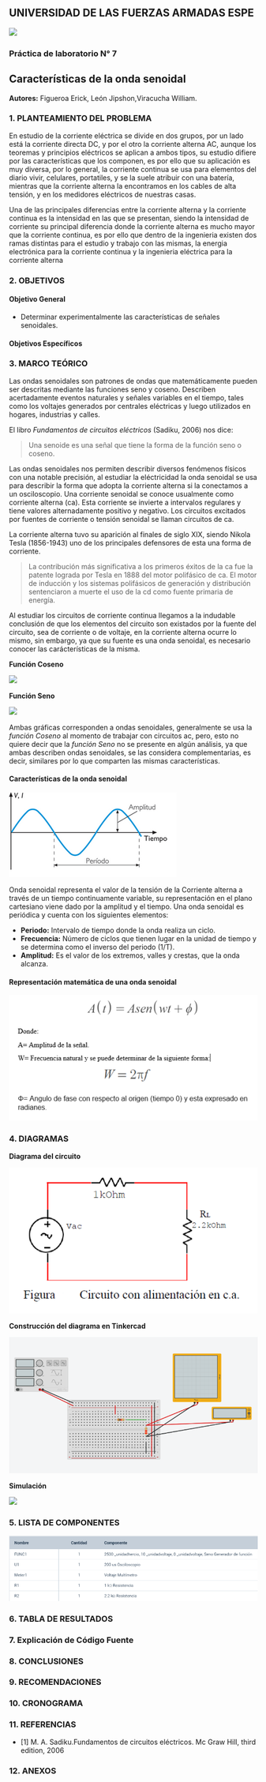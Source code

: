 ## UNIVERSIDAD DE LAS FUERZAS ARMADAS ESPE
![](https://github.com/erickfi/Practica-5/blob/master/Img/Escudo.jpg)
### Práctica de laboratorio N° 7
## Características de la onda senoidal
**Autores:** Figueroa Erick, León Jipshon,Viracucha William.
### 1. PLANTEAMIENTO DEL PROBLEMA

En estudio de la corriente eléctrica se divide en dos grupos, por un lado está la corriente directa DC, y por el otro la corriente alterna AC, aunque los teoremas y principios eléctricos se aplican a ambos tipos, su estudio difiere por las características que los componen, es por ello que su aplicación es muy diversa, por lo general, la corriente continua se usa para elementos del diario vivir, celulares, portatiles, y se la suele atribuir con una batería, mientras que la corriente alterna la encontramos en los cables de alta tensión, y en los medidores eléctricos de nuestras casas.

Una de las principales diferencias entre la corriente alterna y la corriente continua es la intensidad en las que se presentan, siendo la intensidad de corriente su principal diferencia donde la corriente alterna es mucho mayor que la corriente continua, es por ello que dentro de la ingenieria existen dos ramas distintas para el estudio y trabajo con las mismas, la energia electrónica para la corriente continua y la ingenieria eléctrica para la corriente alterna

### 2. OBJETIVOS
#### Objetivo General

- Determinar experimentalmente las características de señales senoidales.

#### Objetivos Específicos

### 3. MARCO TEÓRICO

Las ondas senoidales son patrones de ondas que matemáticamente pueden ser descritas mediante las funciones seno y coseno. Describen acertadamente eventos naturales y señales variables en el tiempo, tales como los voltajes generados por centrales eléctricas y luego utilizados en hogares, industrias y calles.

El libro _Fundamentos de circuitos eléctricos_ (Sadiku, 2006) nos dice:
> Una senoide es una señal que tiene la forma de la función seno o coseno.

Las ondas senoidales nos permiten describir diversos fenómenos físicos con una notable precisión, al estudiar la eléctricidad la onda senoidal se usa para describir la forma que adopta la corriente alterna si la conectamos a un osciloscopio. Una corriente senoidal se conoce usualmente como corriente alterna (ca). Esta corriente se invierte a intervalos regulares y tiene valores alternadamente positivo y negativo. Los circuitos excitados por fuentes de corriente o tensión senoidal se llaman circuitos de ca.

La corriente alterna tuvo su aparición al finales de siglo XIX, siendo Nikola Tesla (1856-1943) uno de los principales defensores de esta una forma de corriente.

> La contribución más significativa a los primeros éxitos de la ca fue la patente lograda por Tesla en 1888 del motor polifásico de ca. El motor de inducción y los sistemas polifásicos de generación y distribución sentenciaron a muerte el uso de la cd como fuente primaria de energía.

Al estudiar los circuitos de corriente continua llegamos a la indudable conclusión de que los elementos del circuito son existados por la fuente del circuito, sea de corriente o de voltaje, en la corriente alterna ocurre lo mismo, sin embargo, ya que su fuente es una onda senoidal, es necesario conocer las carácterísticas de la misma.

**Función Coseno**

![](https://github.com/erickfi/Laboratorio-7/blob/master/Imagenes/funci%C3%B3n%20cos.jpg)

**Función Seno**

![](https://github.com/erickfi/Laboratorio-7/blob/master/Imagenes/funci%C3%B3n%20seno.jpg)

Ambas gráficas corresponden a ondas senoidales, generalmente se usa la _función Coseno_ al momento de trabajar con circuitos ac, pero, esto no quiere decir que la _función Seno_ no se presente en algún análisis, ya que ambas describen ondas senoidales, se las considera complementarias, es decir, similares por lo que comparten las mismas características.

#### Características de la onda senoidal

![](https://github.com/erickfi/Laboratorio-7/blob/master/Imagenes/partes.png)

Onda senoidal representa el valor de la tensión de la Corriente alterna a través de un tiempo continuamente variable, su representación en el plano cartesiano viene dado por la amplitud y el tiempo. Una onda senoidal es periódica y cuenta con los siguientes elementos:

- **Periodo:** Intervalo de tiempo donde la onda realiza un ciclo.   
- **Frecuencia:** Número de ciclos que tienen lugar en la unidad de tiempo y se determina como el inverso del periodo (1/T).
- **Amplitud:** Es el valor de los extremos, valles y crestas, que la onda alcanza.

#### Representación matemática de una onda senoidal

![](https://github.com/erickfi/Laboratorio-7/blob/master/Imagenes/representacion%20Math.PNG)

### 4. DIAGRAMAS
**Diagrama del circuito**

![](https://github.com/erickfi/Laboratorio-7/blob/master/Imagenes/diagrama.PNG)

**Construcción del diagrama en Tinkercad**

![](https://github.com/erickfi/Laboratorio-7/blob/master/Imagenes/diagrama%20tinker.PNG)

**Simulación**

![](https://github.com/erickfi/Laboratorio-7/blob/master/Imagenes/simulaci%C3%B3n.PNG)

### 5. LISTA DE COMPONENTES

![](https://github.com/erickfi/Laboratorio-7/blob/master/Imagenes/componentes.PNG)

### 6. TABLA DE RESULTADOS




### 7. Explicación de Código Fuente



### 8. CONCLUSIONES


### 9. RECOMENDACIONES



### 10. CRONOGRAMA



### 11. REFERENCIAS
- [1] M. A. Sadiku.Fundamentos de circuitos eléctricos. Mc Graw Hill, third edition, 2006
### 12. ANEXOS

